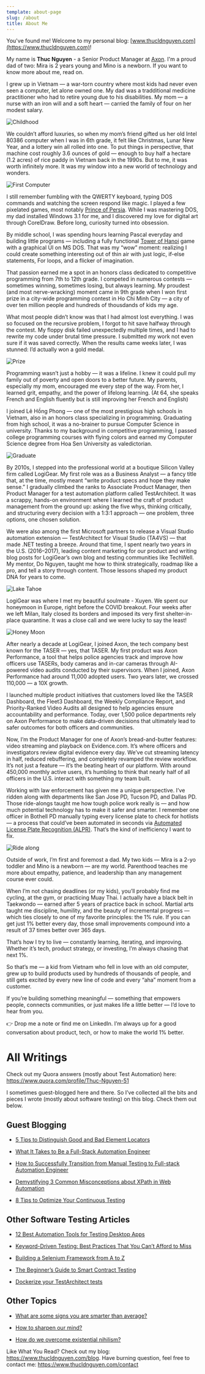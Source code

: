```yaml
---
template: about-page
slug: /about
title: About Me
---
```


You've found me! Welcome to my personal blog: [www.thucldnguyen.com](https://www.thucldnguyen.com)! 

My name is **Thuc Nguyen** - a Senior Product Manager at [Axon](https://www.axon.com). I'm a proud dad of two: Mira is 2 years young and Mino is a newborn. If you want to know more about me, read on. 

I grew up in Vietnam — a war-torn country where most kids had never even seen a computer, let alone owned one. My dad was a tradditional medicine practitioner who had to retire young due to his disabilities. My mom — a nurse with an iron will and a soft heart — carried the family of four on her modest salary. 

![Childhood](/assets/childhood-collage.png "Childhood pictures with mom and dad")

We couldn’t afford luxuries, so when my mom’s friend gifted us her old Intel 80386 computer when I was in 6th grade, it felt like Christmas, Lunar New Year, and a lottery win all rolled into one. To put things in perspective, that machine cost roughly 3.6 ounces of gold — enough to buy half a hectare (1.2 acres) of rice paddy in Vietnam back in the 1990s. But to me, it was worth infinitely more. It was my window into a new world of technology and wonders. 

![First Computer](/assets/intel-386.jpg "My very first computer looks a lot like this one")

I still remember fumbling with the QWERTY keyboard, typing DOS commands and watching the screen respond like magic. I played a few pixelated games, most notably [Prince of Persia](https://en.wikipedia.org/wiki/Prince_of_Persia_(1989_video_game)). While I was mastering DOS, my dad installed Windows 3.1 for me, and I discovered my love for digital art through CorelDraw. Before long, curiosity turned into obsession.

By middle school, I was spending hours learning Pascal everyday and building little programs — including a fully functional [Tower of Hanoi](https://en.wikipedia.org/wiki/Tower_of_Hanoi) game with a graphical UI on MS DOS. That was my “wow” moment: realizing I could create something interesting out of thin air with just logic, if-else statements, For loops, and a flicker of imagination.

That passion earned me a spot in an honors class dedicated to competitive programming from 7th to 12th grade. I competed in numerous contests — sometimes winning, sometimes losing, but always learning. My proudest (and most nerve-wracking) moment came in 9th grade when I won first prize in a city-wide programming contest in Ho Chi Minh City — a city of over ten million people and hundreds of thousdands of kids my age. 

What most people didn’t know was that I had almost lost everything. I was so focused on the recursive problem, I forgot to hit save halfway through the contest. My floppy disk failed unexpectedly multiple times, and I had to rewrite my code under brutal time pressure. I submitted my work not even sure if it was saved correctly. When the results came weeks later, I was stunned: I’d actually won a gold medal.

![Prize](/assets/prize-collage.png "Winning gold medals")

Programming wasn’t just a hobby — it was a lifeline. I knew it could pull my family out of poverty and open doors to a better future. My parents, especially my mom, encouraged me every step of the way. From her, I learned grit, empathy, and the power of lifelong learning. (At 64, she speaks French and English fluently but is still improving her French and English)

I joined Lê Hồng Phong — one of the most prestigious high schools in Vietnam, also in an honors class specializing in programming. Graduating from high school, it was a no-brainer to pursue Computer Science in university. Thanks to my background in competitive programming, I passed college programming courses with flying colors and earned my Computer Science degree from Hoa Sen University as valedictorian. 

![Graduate](/assets/graduate.JPG "Graduate")

By 2010s, I stepped into the professional world at a boutique Silicon Valley firm called LogiGear. My first role was as a Business Analyst — a fancy title that, at the time, mostly meant “write product specs and hope they make sense.” I gradually climbed the ranks to Associate Product Manager, then Product Manager for a test automation platform called TestArchitect. It was a scrappy, hands-on environment where I learned the craft of product management from the ground up: asking the five whys, thinking critically, and structuring every decision with a 1:3:1 approach — one problem, three options, one chosen solution.

We were also among the first Microsoft partners to release a Visual Studio automation extension — TestArchitect for Visual Studio (TA4VS) — that made .NET testing a breeze. Around that time, I spent nearly two years in the U.S. (2016–2017), leading content marketing for our product and writing blog posts for LogiGear’s own blog and testing communities like TechWell. My mentor, Do Nguyen, taught me how to think strategically, roadmap like a pro, and tell a story through content. Those lessons shaped my product DNA for years to come.

![Lake Tahoe](/assets/banner.jpg "Lake Tahoe")

LogiGear was where I met my beautiful soulmate - Xuyen. We spent our honeymoon in Europe, right before the COVID breakout. Four weeks after we left Milan, Italy closed its borders and imposed its very first shelter-in-place quarantine. It was a close call and we were lucky to say the least!

![Honey Moon](/assets/honey-moon-collage.png "Honey moon")

After nearly a decade at LogiGear, I joined Axon, the tech company best known for the TASER — yes, that TASER. My first product was Axon Performance, a tool that helps police agencies track and improve how officers use TASERs, body cameras and in-car cameras through AI-powered video audits conducted by their supervisors. When I joined, Axon Performance had around 11,000 adopted users. Two years later, we crossed 110,000 — a 10X growth. 

I launched multiple product initiatives that customers loved like the TASER Dashboard, the Fleet3 Dashboard, the Weekly Compliance Report, and Priority-Ranked Video Audits all designed to help agencies ensure accountability and performance. Today, over 1,500 police departments rely on Axon Performance to make data-driven decisions that ultimately lead to safer outcomes for both officers and communities.

Now, I’m the Product Manager for one of Axon’s bread-and-butter features: video streaming and playback on Evidence.com. It’s where officers and investigators review digital evidence every day. We’ve cut streaming latency in half, reduced rebuffering, and completely revamped the review workflow. It’s not just a feature — it’s the beating heart of our platform. With around 450,000 monthly active users, it’s humbling to think that nearly half of all officers in the U.S. interact with something my team built.

Working with law enforcement has given me a unique perspective. I’ve ridden along with departments like San Jose PD, Tucson PD, and Dallas PD. Those ride-alongs taught me how tough police work really is — and how much potential technology has to make it safer and smarter. I remember one officer in Bothell PD manually typing every license plate to check for hotlists — a process that could’ve been automated in seconds via [Automated License Plate Recognition (ALPR)](https://my.axon.com/s/article/FAQs-ALPR?language=en_US). That’s the kind of inefficiency I want to fix.

![Ride along](/assets/ridealong-collage.png "Ride alongs")

Outside of work, I’m first and foremost a dad. My two kids — Mira is a 2-yo toddler and Mino is a newborn — are my world. Parenthood teaches me more about empathy, patience, and leadership than any management course ever could.

When I’m not chasing deadlines (or my kids), you’ll probably find me cycling, at the gym, or practicing Muay Thai. I actually have a black belt in Taekwondo — earned after 5 years of practice back in school. Martial arts taught me discipline, humility, and the beauty of incremental progress — which ties closely to one of my favorite principles: the 1% rule. If you can get just 1% better every day, those small improvements compound into a result of 37 times better over 365 days.

That’s how I try to live — constantly learning, iterating, and improving. Whether it’s tech, product strategy, or investing, I’m always chasing that next 1%.

So that’s me — a kid from Vietnam who fell in love with an old computer, grew up to build products used by hundreds of thousands of people, and still gets excited by every new line of code and every “aha” moment from a customer.

If you’re building something meaningful — something that empowers people, connects communities, or just makes life a little better — I’d love to hear from you.

👉 Drop me a note or find me on LinkedIn. I’m always up for a good conversation about product, tech, or how to make the world 1% better.

# All Writings

Check out my Quora answers (mostly about Test Automation) here: https://www.quora.com/profile/Thuc-Nguyen-51

I sometimes guest-blogged here and there. So I’ve collected all the bits and pieces I wrote (mostly about software testing) on this blog. Check them out below. 

## Guest Blogging

* [5 Tips to Distinguish Good and Bad Element Locators](https://medium.com/@lgusers123456789/3-tips-to-distinguish-good-and-bad-locators-bcc5640e1ced)

* [What It Takes to Be a Full-Stack Automation Engineer](https://www.techwell.com/techwell-insights/2016/08/what-it-takes-be-full-stack-automation-engineer)

* [How to Successfully Transition from Manual Testing to Full-stack Automation Engineer](https://www.techwell.com/techwell-insights/2016/08/how-successfully-transition-manual-testing-full-stack-automation)

* [Demystifying 3 Common Misconceptions about XPath in Web Automation](https://www.getzephyr.com/insights/demystifying-3-common-misconceptions-about-xpath-web-automation)

* [8 Tips to Optimize Your Continuous Testing](https://jaxenter.com/continuous-testing-strategy-155706.html) 

## Other Software Testing Articles

* [12 Best Automation Tools for Testing Desktop Apps](https://www.logigear.com/blog/test-automation/12-best-automation-tools-for-desktop-apps-in-2020/)

* [Keyword-Driven Testing: Best Practices That You Can’t Afford to Miss](https://www.logigear.com/blog/test-methods/keyword-driven-testing-the-best-practices-you-cant-afford-to-miss/)

* [Building a Selenium Framework from A to Z](https://www.logigear.com/blog/test-automation/building-a-selenium-framework-from-a-to-z/)

* [The Beginner’s Guide to Smart Contract Testing](https://www.logigear.com/magazine/test-automation/the-beginners-guide-to-blockchain-and-ethereum-smart-contract-testing/)

* [Dockerize your TestArchitect tests](https://www.logigear.com/magazine/continuous-delivery-and-devops/dockerize-with-testarchitect/)

## Other Topics

* [What are some signs you are smarter than average?](https://www.quora.com/What-are-some-signs-you-are-smarter-than-average/answer/Thuc-Nguyen-51?ch=10&share=1bda75ce&srid=pOve)

* [How to sharpen our mind?](https://www.quora.com/Can-somebody-become-sharp-minded-through-practice-Can-l-learn-to-think-more-analytically-critically-and-logically-to-reduce-my-time-from-5-hours-to-2-hours-solving-problems/answer/Thuc-Nguyen-51?ch=10&share=6d4f65c6&srid=pOve)

* [How do we overcome existential nihilism?](https://www.quora.com/How-do-we-overcome-existential-nihilism/answer/Thuc-Nguyen-51?ch=10&share=b3a477a1&srid=pOve)

Like What You Read? Check out my blog: https://www.thucldnguyen.com/blog. Have burning question, feel free to contact me: https://www.thucldnguyen.com/contact